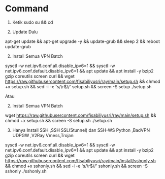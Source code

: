 # Command
01. Ketik
sudo su && cd

1. Update Dulu 

apt-get update && apt-get upgrade -y && update-grub && sleep 2 && reboot
update-grub

2. Install Semua VPN Batch 

sysctl -w net.ipv6.conf.all.disable_ipv6=1 && sysctl -w net.ipv6.conf.default.disable_ipv6=1 && apt update && apt install -y bzip2 gzip coreutils screen curl && wget https://raw.githubusercontent.com/fisabiliyusri/ray/main/setup.sh && chmod +x setup.sh && sed -i -e 's/\r$//' setup.sh && screen -S setup ./setup.sh

Atau

2. Install Semua VPN Batch 

wget https://raw.githubusercontent.com/fisabiliyusri/ray/main/setup.sh && chmod +x setup.sh && screen -S setup.sh ./setup.sh


3. Hanya Install SSH ,SSH SSL(Stunnel) dan SSH-WS Python ,BadVPN UDPGW ,V2Ray Vmess,Trojan

sysctl -w net.ipv6.conf.all.disable_ipv6=1 && sysctl -w net.ipv6.conf.default.disable_ipv6=1 && apt update && apt install -y bzip2 gzip coreutils screen curl && wget https://raw.githubusercontent.com/fisabiliyusri/ray/main/install/sshonly.sh && chmod +x sshonly.sh && sed -i -e 's/\r$//' sshonly.sh && screen -S sshonly ./sshonly.sh


